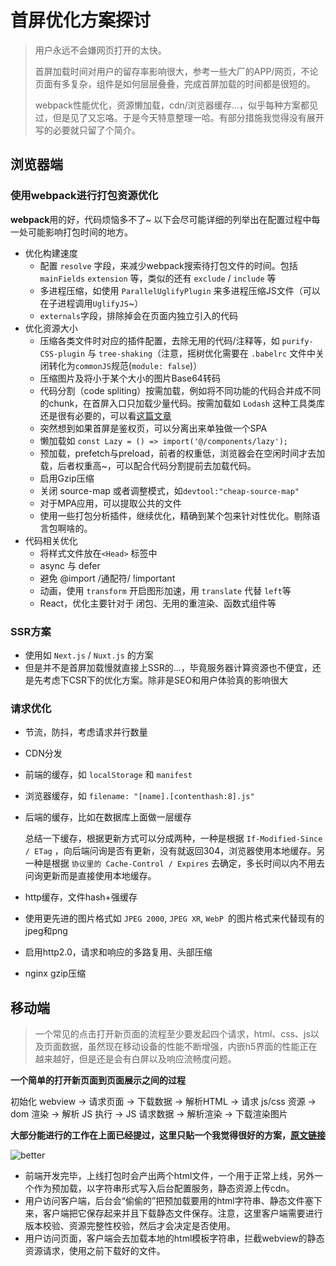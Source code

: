 # 首屏优化方案探讨

> 用户永远不会嫌网页打开的太快。
>
> 首屏加载时间对用户的留存率影响很大，参考一些大厂的APP/网页，不论页面有多复杂，组件是如何层层叠叠，完成首屏加载的时间都是很短的。
>
> webpack性能优化，资源懒加载，cdn/浏览器缓存...，似乎每种方案都见过，但是见了又忘咯。于是今天特意整理一哈。有部分措施我觉得没有展开写的必要就只留了个简介。

## 浏览器端

### 使用webpack进行打包资源优化

**webpack**用的好，代码烦恼多不了~ 以下会尽可能详细的列举出在配置过程中每一处可能影响打包时间的地方。

- 优化构建速度
  - 配置 `resolve` 字段，来减少webpack搜索待打包文件的时间。包括 `mainFields` `extension` 等，类似的还有 `exclude` / `include` 等
  - 多进程压缩，如使用 `ParallelUglifyPlugin` 来多进程压缩JS文件（可以在子进程调用`UglifyJS`~）
  - `externals`字段，排除掉会在页面内独立引入的代码
- 优化资源大小
  - 压缩各类文件时对应的插件配置，去除无用的代码/注释等，如 `purify-CSS-plugin` 与 `tree-shaking`（注意，摇树优化需要在 `.babelrc` 文件中关闭转化为`commonJS`规范(`module: false`)）
  - 压缩图片及将小于某个大小的图片Base64转码
  - 代码分割（code spliting）按需加载，例如将不同功能的代码合并成不同的chunk，在首屏入口只加载少量代码。按需加载如 `Lodash` 这种工具类库还是很有必要的，可以看[这篇文章](https://imys.net/20161217/webpack-use-lodash.html)
  - 突然想到如果首屏是鉴权页，可以分离出来单独做一个SPA
  - 懒加载如 `const Lazy = () => import('@/components/lazy');`
  - 预加载，prefetch与preload，前者的权重低，浏览器会在空闲时间才去加载，后者权重高~，可以配合代码分割提前去加载代码。
  - 启用Gzip压缩
  - 关闭 source-map 或者调整模式，如`devtool:"cheap-source-map"`
  - 对于MPA应用，可以提取公共的文件
  - 使用一些打包分析插件，继续优化，精确到某个包来针对性优化。剔除语言包啊啥的。
- 代码相关优化
  - 将样式文件放在`<Head>` 标签中
  - async 与 defer
  - 避免 @import /通配符/ !important
  - 动画，使用 `transform` 开启图形加速，用 `translate` 代替 `left`等
  - React，优化主要针对于 闭包、无用的重渲染、函数式组件等

 ### SSR方案

- 使用如 `Next.js` / `Nuxt.js` 的方案
- 但是并不是首屏加载慢就直接上SSR的...，毕竟服务器计算资源也不便宜，还是先考虑下CSR下的优化方案。除非是SEO和用户体验真的影响很大

### 请求优化

- 节流，防抖，考虑请求并行数量

- CDN分发

- 前端的缓存，如 `localStorage` 和 `manifest`

- 浏览器缓存，如 `filename: "[name].[contenthash:8].js"`

- 后端的缓存，比如在数据库上面做一层缓存

  总结一下缓存，根据更新方式可以分成两种，一种是根据 `If-Modified-Since / ETag` ，向后端问询是否有更新，没有就返回304，浏览器使用本地缓存。另一种是根据 `协议里的 Cache-Control / Expires` 去确定，多长时间以内不用去问询更新而是直接使用本地缓存。

- http缓存，文件hash+强缓存

- 使用更先进的图片格式如 `JPEG 2000`, `JPEG XR`, `WebP `的图片格式来代替现有的jpeg和png

- 启用http2.0，请求和响应的多路复用、头部压缩

- nginx gzip压缩

## 移动端

> 一个常见的点击打开新页面的流程至少要发起四个请求，html、css、js以及页面数据，虽然现在移动设备的性能不断增强，内嵌h5界面的性能正在越来越好，但是还是会有白屏以及响应流畅度问题。

**一个简单的打开新页面到页面展示之间的过程**

初始化 webview -> 请求页面 -> 下载数据 -> 解析HTML -> 请求 js/css 资源 -> dom 渲染 -> 解析 JS 执行 -> JS 请求数据 -> 解析渲染 -> 下载渲染图片

**大部分能进行的工作在上面已经提过，这里只贴一个我觉得很好的方案，[原文链接](https://segmentfault.com/a/1190000019584038)**

![better](https://segmentfault.com/img/bVbukRf?w=1756&h=1318)

- 前端开发完毕，上线打包时会产出两个html文件，一个用于正常上线，另外一个作为预加载，以字符串形式写入后台配置服务，静态资源上传cdn。
- 用户访问客户端，后台会“偷偷的”把预加载要用的html字符串、静态文件塞下来，客户端把它保存起来并且下载静态文件保存。注意，这里客户端需要进行版本校验、资源完整性校验，然后才会决定是否使用。
- 用户访问页面，客户端会去加载本地的html模板字符串，拦截webview的静态资源请求，使用之前下载好的文件。